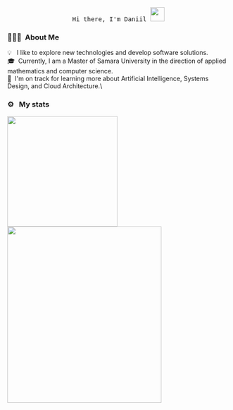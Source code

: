 <div id="header" align="center">
  <tt> Hi there, I'm Daniil </tt> 
  <img src="https://github.com/blackcater/blackcater/raw/main/images/Hi.gif" height="32"/>
</div>

### 👨🏻‍💻 &nbsp;About Me
💡 &nbsp; I like to explore new technologies and develop software solutions.\
🎓&nbsp; Currently, I am a Master of Samara University in the direction of applied mathematics and computer science.\
🌱 &nbsp;I'm on track for learning more about Artificial Intelligence, Systems Design, and Cloud Architecture.\

### ⚙️ &nbsp; My stats
<a href="https://github.com/Lilpank">
  <img height=250 align="center" src="https://leetcode.card.workers.dev/Tencay?theme=auto&font=source_code_pro&extension=null" />
</a>
<a href="https://github.com/Lilpank">
  <img height=400 width=350 align="center" src="https://github-readme-stats.vercel.app/api/top-langs/?username=Lilpank&layout=normal&theme=dark" />
</a>
